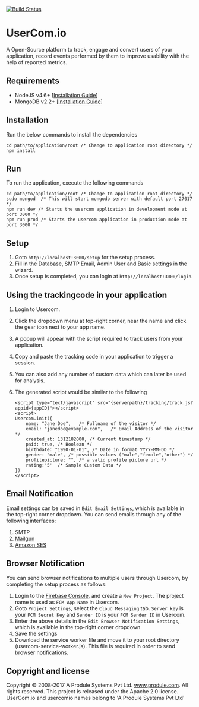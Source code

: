 [![Build Status](https://travis-ci.org/produle/usercomio.svg?branch=master)](https://travis-ci.org/produle/usercomio)

# UserCom.io
A Open-Source platform to track, engage and convert users of your application, record events performed by them to improve usability with the help of reported metrics.

## Requirements
 - NodeJS v4.6+ [[Installation Guide](https://nodejs.org/en/download/package-manager/)]
 - MongoDB v2.2+ [[Installation Guide](https://docs.mongodb.com/manual/installation/)]
 
## Installation
Run the below commands to install the dependencies
```
cd path/to/application/root /* Change to application root directory */
npm install
```

## Run
To run the application, execute the following commands
```
cd path/to/application/root /* Change to application root directory */
sudo mongod  /* This will start mongodb server with default port 27017 */
npm run dev /* Starts the usercom application in development mode at port 3000 */
npm run prod /* Starts the usercom application in production mode at port 3000 */
```

## Setup
1. Goto `http://localhost:3000/setup` for the setup process.
2. Fill in the Database, SMTP Email, Admin User and Basic settings in the wizard.
3. Once setup is completed, you can login at `http://localhost:3000/login`.

## Using the trackingcode in your application
1. Login to Usercom.
2. Click the dropdown menu at top-right corner, near the name and click the gear icon next to your app name.
3. A popup will appear with the script required to track users from your application.
4. Copy and paste the tracking code in your application to trigger a session.
5. You can also add any number of custom data which can later be used for analysis.
6. The generated script would be similar to the following
    
    ```
    <script type="text/javascript" src="{serverpath}/tracking/track.js?appid={appID}"></script>
    <script>
    Usercom.init({
        name: "Jane Doe",   /* Fullname of the visitor */
        email: "janedoe@example.com",   /* Email Address of the visitor */
        created_at: 1312182000, /* Current timestamp */
        paid: true, /* Boolean */
        birthdate: "1990-01-01", /* Date in format YYYY-MM-DD */
        gender: "male", /* possible values ("male","female","other") */
        profilepicture: "", /* a valid profile picture url */
        rating:'5'  /* Sample Custom Data */
    })
    </script>
    ``` 
    
## Email Notification
Email settings can be saved in `Edit Email Settings`, which is available in the top-right corner dropdown. You can send emails through any of the following interfaces:
1. SMTP
2. [Mailgun](https://www.mailgun.com/)
3. [Amazon SES](https://aws.amazon.com/ses/)

## Browser Notification
You can send browser notifications to multiple users through Usercom, by completing the setup process as follows:
1. Login to the [Firebase Console](https://console.firebase.google.com), and create a `New Project`. The project name is used as `FCM App Name` in Usercom.
2. Goto `Project Settings`, select the `Cloud Messaging` tab. `Server key` is your `FCM Secret Key` and `Sender ID` is your `FCM Sender ID` in Usercom.
3. Enter the above details in the `Edit Browser Notification Settings`, which is available in the top-right corner dropdown.
4. Save the settings
5. Download the service worker file and move it to your root directory (usercom-service-worker.js). This file is required in order to send browser notifications.

## Copyright and license

Copyright © 2008-2017 A Produle Systems Pvt Ltd. www.produle.com. All rights reserved. This project is released under the Apache 2.0 license. UserCom.io and usercomio names belong to 'A Produle Systems Pvt Ltd'
